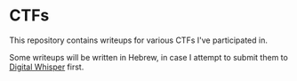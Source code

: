 # CTFs

This repository contains writeups for various CTFs I've participated in.

Some writeups will be written in Hebrew, in case I attempt to submit them to  [Digital Whisper](https://www.digitalwhisper.co.il/) first.
